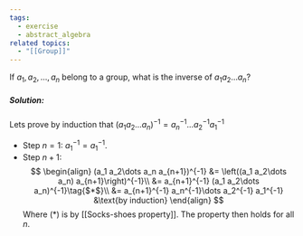 ```yaml
---
tags:
  - exercise
  - abstract_algebra
related topics:
  - "[[Group]]"
---
```

If $a_1, a_2,\dots , a_n$ belong to a group, what is the inverse of $a_1 a_2\dots a_n$?
##### Solution:
Lets prove by induction that $(a_1 a_2\dots a_n)^{-1}=a_n^{-1}\dots a_2^{-1} a_1^{-1}$
- Step $n=1$:
	$a_1^{-1} = a_1^{-1}$.
- Step $n+1$:$$
	\begin{align}
		(a_1 a_2\dots a_n a_{n+1})^{-1}
		&= \left((a_1 a_2\dots a_n) a_{n+1}\right)^{-1}\\
		&= a_{n+1}^{-1} (a_1 a_2\dots a_n)^{-1}\tag{$*$}\\
		&= a_{n+1}^{-1} a_n^{-1}\dots a_2^{-1} a_1^{-1}
			&\text{by induction}
	\end{align}
	$$Where ($*$) is by [[Socks-shoes property]].
The property then holds for all $n$.